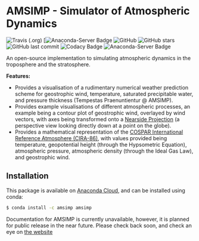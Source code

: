 # AMSIMP - Simulator of Atmospheric Dynamics

![Travis (.org)](https://img.shields.io/travis/amsimp/amsimp?style=flat-square)
[![Anaconda-Server Badge](https://anaconda.org/amsimp/amsimp/badges/version.svg)
![GitHub](https://img.shields.io/github/license/amsimp/amsimp.svg?style=flat-square)
![GitHub stars](https://img.shields.io/github/stars/amsimp/amsimp.svg?style=flat-square)
![GitHub last commit](https://img.shields.io/github/last-commit/amsimp/amsimp.svg?style=flat-square)
![Codacy Badge](https://img.shields.io/codacy/grade/598dc190d1564ea28b77ea6a1a88c14b?style=flat-square)
![Anaconda-Server Badge](https://anaconda.org/amsimp/amsimp/badges/version.svg)

An open-source implementation to simulating atmospheric dynamics in the troposphere and the stratosphere.

**Features:**

* Provides a visualisation of a rudimentary numerical weather prediction scheme for geostrophic wind, temperature, saturated precipitable water, and pressure thickness (Tempestas Praenuntientur @ AMSIMP).
* Provides example visualisations of different atmospheric processes, an example being a contour plot of geostrophic wind, overlayed by wind vectors, with axes being transformed onto a [Nearside Projection](https://scitools.org.uk/cartopy/docs/v0.15/crs/projections.html) (a perspective view looking directly down at a point on the globe).
* Provides a mathematical representation of the [COSPAR International Reference Atmosphere (CIRA-86)](https://ccmc.gsfc.nasa.gov/modelweb/atmos/cospar1.html), with values provided being temperature, geopotential height (through the Hypsometric Equation), atmospheric pressure, atmospheric density (through the Ideal Gas Law), and geostrophic wind. 

## Installation

This package is available on [Anaconda Cloud](https://anaconda.org/amsimp/amsimp), and can be installed using conda:

```bash
$ conda install -c amsimp amsimp 
```

Documentation for AMSIMP is currently unavailable, however, it is planned for public release in the near future. Please check back soon, and check an eye on [the website](https://amsimp.github.io)
